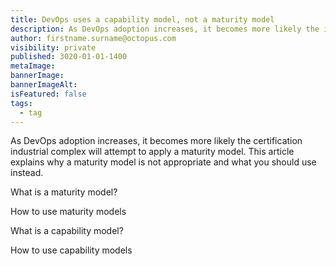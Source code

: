 ```yaml
---
title: DevOps uses a capability model, not a maturity model
description: As DevOps adoption increases, it becomes more likely the industrial complex will try to apply the wrong model.
author: firstname.surname@octopus.com
visibility: private
published: 3020-01-01-1400
metaImage: 
bannerImage: 
bannerImageAlt: 
isFeatured: false
tags: 
  - tag
---
```


As DevOps adoption increases, it becomes more likely the certification industrial complex will attempt to apply a maturity model. This article explains why a maturity model is not appropriate and what you should use instead.

What is a maturity model?

How to use maturity models

What is a capability model?

How to use capability models